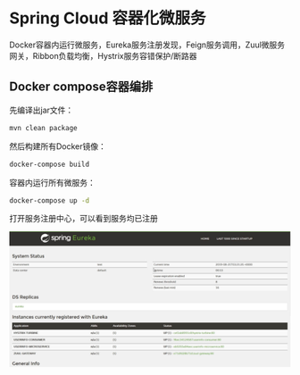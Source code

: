
# Spring Cloud 容器化微服务

Docker容器内运行微服务，Eureka服务注册发现，Feign服务调用，Zuul微服务网关，Ribbon负载均衡，Hystrix服务容错保护/断路器

## Docker compose容器编排

先编译出jar文件：
```sh
mvn clean package
```

然后构建所有Docker镜像：
```sh
docker-compose build
```

容器内运行所有微服务：
```sh
docker-compose up -d
```

打开服务注册中心，可以看到服务均已注册

![服务注册中心](pic/compose-1.jpg)
